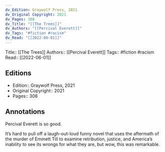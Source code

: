```yaml
---
dv_Edition: Graywolf Press, 2021
dv_Original Copyright: 2021
dv_Pages: 308
dv_Title: "[[The Trees]]"
dv_Authors: "[[Percival Everett]]"
dv_Tags: "#fiction #racism"
dv_Read: "[[2022-06-01]]"
---
```

Title:: [[The Trees]]
Authors:: [[Percival Everett]]
Tags:: #fiction #racism 
Read:: [[2022-06-01]]

## Editions
- Edition:: Graywolf Press, 2021
- Original Copyright:: 2021
- Pages:: 308

## Annotations

Percival Everett is so good.   
  
It’s hard to pull off a laugh-out-loud funny novel that uses the aftermath of the murder of Emmett Till to examine retribution, justice, and America’s inability to see its wrongs for what they are, but wow, this was remarkable.